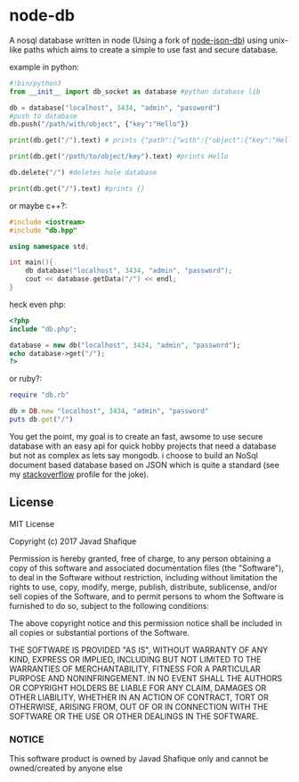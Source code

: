 # node-db
A nosql database written in node (Using a fork of [node-json-db](https://github.com/Belphemur/node-json-db/blob/master/LICENSE))
using unix-like paths which aims to create a simple to use fast and secure database.

example in python:
```python
#!bin/python3
from __init__ import db_socket as database #python database lib

db = database("localhost", 3434, "admin", "password")
#push to database
db.push("/path/with/object", {"key":"Hello"})

print(db.get("/").text) # prints {"path":{"with":{"object":{"key":"Hello"}}}}

print(db.get("/path/to/object/key").text) #prints Hello

db.delete("/") #deletes hole database

print(db.get("/").text) #prints {}

```
or maybe c++?:
```c++
#include <iostream>
#include "db.hpp"

using namespace std;

int main(){
    db database("localhost", 3434, "admin", "password");
    cout << database.getData("/") << endl;
}
```
heck even php:
```php
<?php
include "db.php";

database = new db("localhost", 3434, "admin", "password");
echo database->get("/");
?>
```
or ruby?:
```ruby
require "db.rb"

db = DB.new "localhost", 3434, "admin", "password"
puts db.get("/")
```

You get the point, my goal is to create an fast, awsome to use secure database with an easy api for quick hobby projects that need a database but not as complex as lets say mongodb. i choose to build an NoSql document based database based on JSON which is quite a standard (see my [stackoverflow](https://stackoverflow.com/users/8157440/javadsm?tab=profile) profile for the joke).

## License

MIT License

Copyright (c) 2017 Javad Shafique

Permission is hereby granted, free of charge, to any person obtaining a copy
of this software and associated documentation files (the "Software"), to deal
in the Software without restriction, including without limitation the rights
to use, copy, modify, merge, publish, distribute, sublicense, and/or sell
copies of the Software, and to permit persons to whom the Software is
furnished to do so, subject to the following conditions:

The above copyright notice and this permission notice shall be included in all
copies or substantial portions of the Software.

THE SOFTWARE IS PROVIDED "AS IS", WITHOUT WARRANTY OF ANY KIND, EXPRESS OR
IMPLIED, INCLUDING BUT NOT LIMITED TO THE WARRANTIES OF MERCHANTABILITY,
FITNESS FOR A PARTICULAR PURPOSE AND NONINFRINGEMENT. IN NO EVENT SHALL THE
AUTHORS OR COPYRIGHT HOLDERS BE LIABLE FOR ANY CLAIM, DAMAGES OR OTHER
LIABILITY, WHETHER IN AN ACTION OF CONTRACT, TORT OR OTHERWISE, ARISING FROM,
OUT OF OR IN CONNECTION WITH THE SOFTWARE OR THE USE OR OTHER DEALINGS IN THE
SOFTWARE.

### NOTICE

This software product is owned by Javad Shafique only and cannot be owned/created by
anyone else
